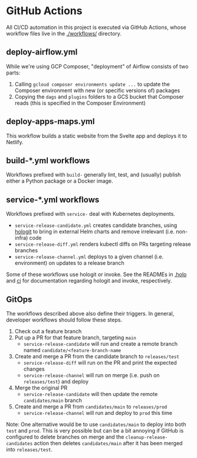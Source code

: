 # GitHub Actions

All CI/CD automation in this project is executed via GitHub Actions, whose workflow files live in the [./workflows/](./workflows) directory.

## deploy-airflow.yml

While we're using GCP Composer, "deployment" of Airflow consists of two parts:

1. Calling `gcloud composer environments update ...` to update the Composer environment with new (or specific versions of) packages
2. Copying the `dags` and `plugins` folders to a GCS bucket that Composer reads (this is specified in the Composer Environment)

## deploy-apps-maps.yml

This workflow builds a static website from the Svelte app and deploys it to Netlify.

## build-\*.yml workflows

Workflows prefixed with `build-` generally lint, test, and (usually) publish either a Python package or a Docker image.

## service-\*.yml workflows

Workflows prefixed with `service-` deal with Kubernetes deployments.

- `service-release-candidate.yml` creates candidate branches, using [hologit](https://github.com/JarvusInnovations/hologit) to bring in external Helm charts and remove irrelevant (i.e. non-infra) code
- `service-release-diff.yml` renders kubectl diffs on PRs targeting release branches
- `service-release-channel.yml` deploys to a given channel (i.e. environment) on updates to a release branch

Some of these workflows use hologit or invoke. See the READMEs in [.holo](../.holo) and [ci](../ci) for documentation regarding hologit and invoke, respectively.

## GitOps

The workflows described above also define their triggers. In general, developer workflows should follow these steps.

1. Check out a feature branch
2. Put up a PR for that feature branch, targeting `main`
   - `service-release-candidate` will run and create a remote branch named `candidate/<feature-branch-name`
3. Create and merge a PR from the candidate branch to `releases/test`
   - `service-release-diff` will run on the PR and print the expected changes
   - `service-release-channel` will run on merge (i.e. push on `releases/test`) and deploy
4. Merge the original PR
   - `service-release-candidate` will then update the remote `candidates/main` branch
5. Create and merge a PR from `candidates/main` to `releases/prod`
   - `service-release-channel` will run and deploy to `prod` this time

Note: One alternative would be to use `candidates/main` to deploy into both `test` and `prod`. This is very possible but can be a bit annoying if GitHub is configured to delete branches on merge and the `cleanup-release-candidates` action then deletes `candidates/main` after it has been merged into `releases/test`.
